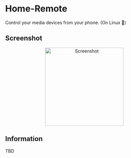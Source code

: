 # Home-Remote

Control your media devices from your phone. (On Linux 🐧)

## Screenshot

<p align="center">
  <img width="250px" src="https://user-images.githubusercontent.com/9076894/159057400-13036571-5e5e-4d3b-83d1-0773fd989802.png" alt="Screenshot"/>
</p>

## Information

TBD
